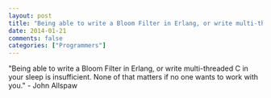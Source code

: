 ```yaml
---
layout: post
title: "Being able to write a Bloom Filter in Erlang, or write multi-threaded C in your sleep is insufficient. None of that matters if no one wants to work with you."
date: 2014-01-21
comments: false
categories: ["Programmers"]
---
```


<span class='quote'>"Being able to write a Bloom Filter in Erlang, or write multi-threaded C in your sleep is insufficient. None of that matters if no one wants to work with you."</span>
<span class='by'>- John Allspaw</span>

